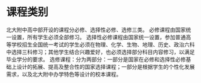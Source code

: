 # 课程类别

北大附中高中部开设的课程分必修、选择性必修、选修三类。
必修课程由国家统一设置，所有学生必须全部修习。
选择性必修课程由国家统一设置，参加普通高等学校招生全国统一考试的学生必须在物理、化学、生物、地理、历史、政治六科中选择三科修习；其他学生结合兴趣爱好，也必须选择部分科目内容修习，以满足毕业学分的要求。
选修课程：分为两部分：一部分是国家在必修和选择性必修基础上设计的拓展、提高及整合性的国家选择课程；一部分是根据学生的个性化发展需求，以及北大附中办学特色等设计的校本课程。
